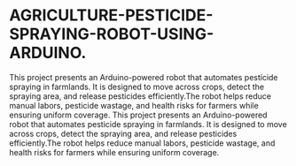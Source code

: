 # AGRICULTURE-PESTICIDE-SPRAYING-ROBOT-USING-ARDUINO.

This project presents an Arduino-powered robot that automates pesticide spraying in farmlands. It is designed to move across crops, detect the spraying area, and release pesticides efficiently.The robot helps reduce manual labors, pesticide wastage, and health risks for farmers while ensuring uniform coverage.
This project presents an Arduino-powered robot that automates pesticide spraying in farmlands. It is designed to move across crops, detect the spraying area, and release pesticides efficiently.The robot helps reduce manual labors, pesticide wastage, and health risks for farmers while ensuring uniform coverage.
